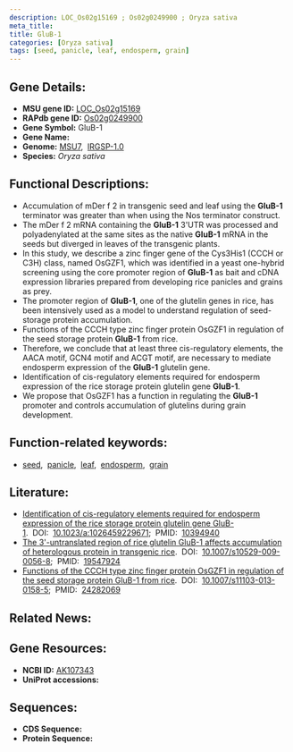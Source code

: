 ```yaml
---
description: LOC_Os02g15169 ; Os02g0249900 ; Oryza sativa
meta_title:
title: GluB-1
categories: [Oryza sativa]
tags: [seed, panicle, leaf, endosperm, grain]
---
```


## Gene Details:
- **MSU gene ID:** [LOC_Os02g15169](http://rice.uga.edu/cgi-bin/ORF_infopage.cgi?orf=LOC_Os02g15169)  
- **RAPdb gene ID:** [Os02g0249900](https://rapdb.dna.affrc.go.jp/locus/?name=Os02g0249900)  
- **Gene Symbol:** GluB-1
- **Gene Name:**
- **Genome:**  [MSU7](http://rice.uga.edu/),&nbsp;&nbsp;[IRGSP-1.0](https://rapdb.dna.affrc.go.jp/download/irgsp1.html)
- **Species:** *Oryza sativa*

## Functional Descriptions:
   - Accumulation of mDer f 2 in transgenic seed and leaf using the **GluB-1** terminator was greater than when using the Nos terminator construct.
   - The mDer f 2 mRNA containing the **GluB-1** 3'UTR was processed and polyadenylated at the same sites as the native **GluB-1** mRNA in the seeds but diverged in leaves of the transgenic plants.
   - In this study, we describe a zinc finger gene of the Cys3His1 (CCCH or C3H) class, named OsGZF1, which was identified in a yeast one-hybrid screening using the core promoter region of **GluB-1** as bait and cDNA expression libraries prepared from developing rice panicles and grains as prey.
   - The promoter region of **GluB-1**, one of the glutelin genes in rice, has been intensively used as a model to understand regulation of seed-storage protein accumulation.
   - Functions of the CCCH type zinc finger protein OsGZF1 in regulation of the seed storage protein **GluB-1** from rice.
   - Therefore, we conclude that at least three cis-regulatory elements, the AACA motif, GCN4 motif and ACGT motif, are necessary to mediate endosperm expression of the **GluB-1** glutelin gene.
   - Identification of cis-regulatory elements required for endosperm expression of the rice storage protein glutelin gene **GluB-1**.
   - We propose that OsGZF1 has a function in regulating the **GluB-1** promoter and controls accumulation of glutelins during grain development.

## Function-related keywords:
   - [seed](/tags/seed/),&nbsp;&nbsp;[panicle](/tags/panicle/),&nbsp;&nbsp;[leaf](/tags/leaf/),&nbsp;&nbsp;[endosperm](/tags/endosperm/),&nbsp;&nbsp;[grain](/tags/grain/)

## Literature:
   - [Identification of cis-regulatory elements required for endosperm expression of the rice storage protein glutelin gene GluB-1](https://www.doi.org/10.1023/a:1026459229671).&nbsp;&nbsp;DOI:&nbsp;&nbsp;[10.1023/a:1026459229671](https://www.doi.org/10.1023/a:1026459229671);&nbsp;&nbsp;PMID:&nbsp;&nbsp;[10394940](https://pubmed.ncbi.nlm.nih.gov/10394940/)
   - [The 3'-untranslated region of rice glutelin GluB-1 affects accumulation of heterologous protein in transgenic rice](https://www.doi.org/10.1007/s10529-009-0056-8).&nbsp;&nbsp;DOI:&nbsp;&nbsp;[10.1007/s10529-009-0056-8](https://www.doi.org/10.1007/s10529-009-0056-8);&nbsp;&nbsp;PMID:&nbsp;&nbsp;[19547924](https://pubmed.ncbi.nlm.nih.gov/19547924/)
   - [Functions of the CCCH type zinc finger protein OsGZF1 in regulation of the seed storage protein GluB-1 from rice](https://www.doi.org/10.1007/s11103-013-0158-5).&nbsp;&nbsp;DOI:&nbsp;&nbsp;[10.1007/s11103-013-0158-5](https://www.doi.org/10.1007/s11103-013-0158-5);&nbsp;&nbsp;PMID:&nbsp;&nbsp;[24282069](https://pubmed.ncbi.nlm.nih.gov/24282069/)

## Related News:

## Gene Resources:
- **NCBI ID:**  [AK107343](http://www.ncbi.nlm.nih.gov/nuccore/AK107343)
- **UniProt accessions:** [](https://www.uniprot.org/uniprotkb//entry)

## Sequences:
- **CDS Sequence:**
- **Protein Sequence:**
